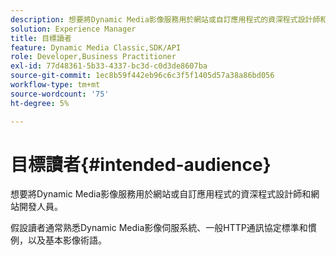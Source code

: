 ```yaml
---
description: 想要將Dynamic Media影像服務用於網站或自訂應用程式的資深程式設計師和網站開發人員。
solution: Experience Manager
title: 目標讀者
feature: Dynamic Media Classic,SDK/API
role: Developer,Business Practitioner
exl-id: 77d48361-5b33-4337-bc3d-c0d3de8607ba
source-git-commit: 1ec8b59f442eb96c6c3f5f1405d57a38a86bd056
workflow-type: tm+mt
source-wordcount: '75'
ht-degree: 5%

---
```


# 目標讀者{#intended-audience}

想要將Dynamic Media影像服務用於網站或自訂應用程式的資深程式設計師和網站開發人員。

假設讀者通常熟悉Dynamic Media影像伺服系統、一般HTTP通訊協定標準和慣例，以及基本影像術語。
